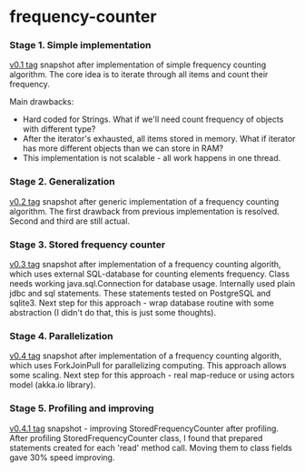 frequency-counter
=================

### Stage 1. Simple implementation
[v0.1 tag](https://github.com/radik/frequency-counter/tree/v0.1) snapshot after implementation of simple frequency counting algorithm. The core idea is to iterate through all items and count their frequency.

Main drawbacks:
* Hard coded for Strings. What if we'll need count frequency of objects with different type?
* After the iterator's exhausted, all items stored in memory. What if iterator has more different objects than we can store in RAM?
* This implementation is not scalable - all work happens in one thread.

### Stage 2. Generalization
[v0.2 tag](https://github.com/radik/frequency-counter/tree/v0.2) snapshot after generic implementation of a frequency counting algorithm. The first drawback from previous implementation is resolved. Second and third are still actual.

### Stage 3. Stored frequency counter
[v0.3 tag](https://github.com/radik/frequency-counter/tree/v0.3) snapshot after implementation of a frequency counting algorith, which uses external SQL-database for counting elements frequency. Class needs working java.sql.Connection for database usage. Internally used plain jdbc and sql statements. These statements tested on PostgreSQL and sqlite3. Next step for this approach - wrap database routine with some abstraction (I didn't do that, this is just some thoughts).

### Stage 4. Parallelization
[v0.4 tag](https://github.com/radik/frequency-counter/tree/v0.4) snapshot after implementation of a frequency counting algorith, which uses ForkJoinPull for parallelizing computing. This approach allows some scaling. Next step for this approach - real map-reduce or using actors model (akka.io library).

### Stage 5. Profiling and improving
[v0.4.1 tag](https://github.com/radik/frequency-counter/tree/v0.4.1) snapshot - improving StoredFrequencyCounter after profiling. After profiling StoredFrequencyCounter class, I found that prepared statements created for each 'read' method call. Moving them to class fields gave 30% speed improving.
